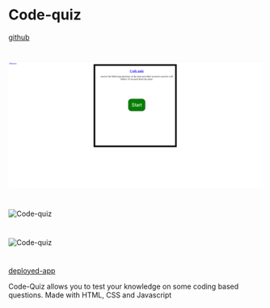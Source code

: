 # Code-quiz
[github](https://github.com/Nparson88/Code-quiz)
#
![Code-quiz](./screencap.png)
#
![Code-quiz](quizImg3.png)
#
![Code-quiz](quizImg2.png)
#
[deployed-app](https://nparson88.github.io/Code-Quiz/)

Code-Quiz allows you to test your knowledge on some coding based questions. Made with HTML, CSS and Javascript
